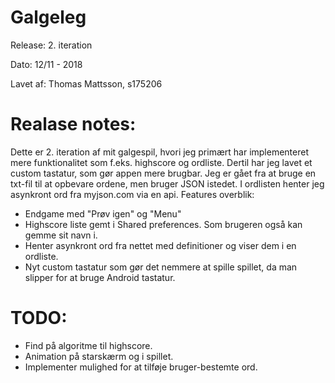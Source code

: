 # Galgeleg

Release: 2. iteration

Dato: 12/11 - 2018

Lavet af: Thomas Mattsson, s175206

# Realase notes:
Dette er 2. iteration af mit galgespil, hvori jeg primært har implementeret mere funktionalitet som f.eks. highscore og ordliste. Dertil har jeg lavet et custom tastatur, som gør appen mere brugbar. Jeg er gået fra at bruge en txt-fil til at opbevare ordene, men bruger JSON istedet. I ordlisten henter jeg asynkront ord fra myjson.com via en api.
Features overblik:
- Endgame med "Prøv igen" og "Menu"
- Highscore liste gemt i Shared preferences. Som brugeren også kan gemme sit navn i.
- Henter asynkront ord fra nettet med definitioner og viser dem i en ordliste.
- Nyt custom tastatur som gør det nemmere at spille spillet, da man slipper for at bruge Android tastatur.

# TODO:
- Find på algoritme til highscore.
- Animation på starskærm og i spillet.
- Implementer mulighed for at tilføje bruger-bestemte ord.
